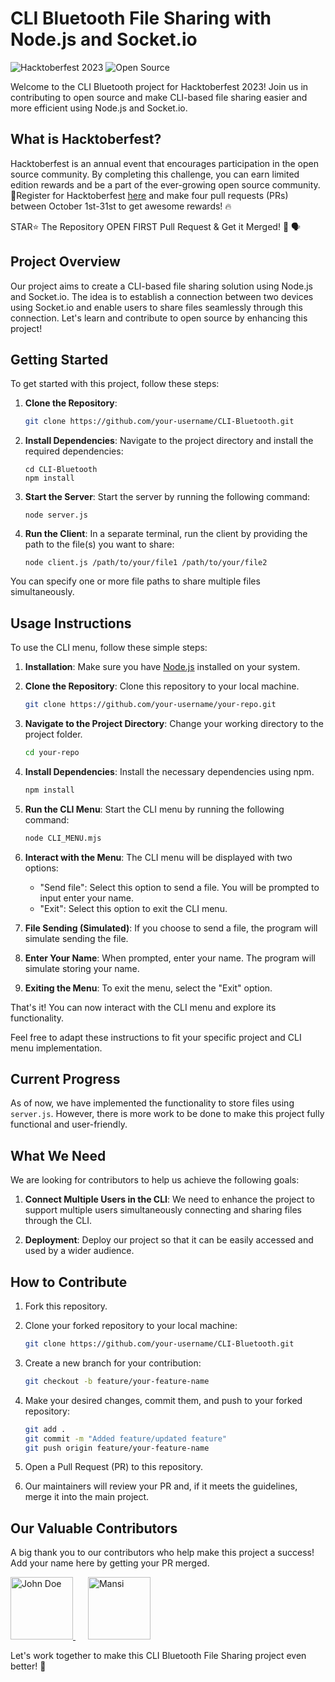 # CLI Bluetooth File Sharing with Node.js and Socket.io

![Hacktoberfest 2023](https://img.shields.io/badge/Hacktoberfest-2023-blueviolet.svg)
![Open Source](https://img.shields.io/badge/Open%20Source-Yes-brightgreen.svg)

Welcome to the CLI Bluetooth project for Hacktoberfest 2023! Join us in contributing to open source and make CLI-based file sharing easier and more efficient using Node.js and Socket.io.

## What is Hacktoberfest?

Hacktoberfest is an annual event that encourages participation in the open source community. By completing this challenge, you can earn limited edition rewards and be a part of the ever-growing open source community.📢Register for Hacktoberfest [here](https://hacktoberfest.com) and make four pull requests (PRs) between October 1st-31st to get awesome rewards! 🔥

STAR⭐ The Repository OPEN FIRST Pull Request & Get it Merged! 🎉 🗣

## Project Overview

Our project aims to create a CLI-based file sharing solution using Node.js and Socket.io. The idea is to establish a connection between two devices using Socket.io and enable users to share files seamlessly through this connection. Let's learn and contribute to open source by enhancing this project!

## Getting Started

To get started with this project, follow these steps:

1. **Clone the Repository**: 
   ```bash
   git clone https://github.com/your-username/CLI-Bluetooth.git
   
2. **Install Dependencies**: Navigate to the project directory and install the required dependencies:

    ```
    cd CLI-Bluetooth
    npm install
    ```

3. **Start the Server**: Start the server by running the following command:

    ```
    node server.js
    ```

4. **Run the Client**: In a separate terminal, run the client by providing the path to the file(s) you want to share:

    ```
    node client.js /path/to/your/file1 /path/to/your/file2
    ```

You can specify one or more file paths to share multiple files simultaneously.

## Usage Instructions

To use the CLI menu, follow these simple steps:

1. **Installation**: Make sure you have [Node.js](https://nodejs.org/) installed on your system.

2. **Clone the Repository**: Clone this repository to your local machine.

    ```bash
    git clone https://github.com/your-username/your-repo.git
    ```

3. **Navigate to the Project Directory**: Change your working directory to the project folder.

    ```bash
    cd your-repo
    ```

4. **Install Dependencies**: Install the necessary dependencies using npm.

    ```bash
    npm install
    ```

5. **Run the CLI Menu**: Start the CLI menu by running the following command:

    ```bash
    node CLI_MENU.mjs
    ```

6. **Interact with the Menu**: The CLI menu will be displayed with two options:
   - "Send file": Select this option to send a file. You will be prompted to input enter your name.
   - "Exit": Select this option to exit the CLI menu.

7. **File Sending (Simulated)**: If you choose to send a file, the program will simulate sending the file.

8. **Enter Your Name**: When prompted, enter your name. The program will simulate storing your name.

9. **Exiting the Menu**: To exit the menu, select the "Exit" option.

That's it! You can now interact with the CLI menu and explore its functionality.

Feel free to adapt these instructions to fit your specific project and CLI menu implementation.
   
## Current Progress

As of now, we have implemented the functionality to store files using `server.js`. However, there is more work to be done to make this project fully functional and user-friendly.

## What We Need

We are looking for contributors to help us achieve the following goals:

1. **Connect Multiple Users in the CLI**: We need to enhance the project to support multiple users simultaneously connecting and sharing files through the CLI.

2. **Deployment**: Deploy our project so that it can be easily accessed and used by a wider audience.

## How to Contribute

1. Fork this repository.

2. Clone your forked repository to your local machine:

   ```bash
   git clone https://github.com/your-username/CLI-Bluetooth.git
   ```

1. Create a new branch for your contribution:

   ```bash
   git checkout -b feature/your-feature-name
   ```

2. Make your desired changes, commit them, and push to your forked repository:

   ```bash
   git add .
   git commit -m "Added feature/updated feature"
   git push origin feature/your-feature-name
   ```

3. Open a Pull Request (PR) to this repository.

4. Our maintainers will review your PR and, if it meets the guidelines, merge it into the main project.

## Our Valuable Contributors

A big thank you to our contributors who help make this project a success! Add your name here by getting your PR merged.

<div align="left">
  <a href="https://github.com/johndoe" style="margin-right: 20px;">
    <img src="https://images.weserv.nl/?url=https://github.com/johndoe.png?v=4&h=300&w=300&fit=cover&mask=circle&maxage=7d" width="100" height="100" alt="John Doe">
  </a>
  <a href="https://github.com/Mannxxx">
    <img src="https://images.weserv.nl/?url=https://github.com/Mannxxx.png?v=4&h=300&w=300&fit=cover&mask=circle&maxage=7d" width="100" height="100" alt="Mansi">
  </a>
</div>

Let's work together to make this CLI Bluetooth File Sharing project even better! 🚀
